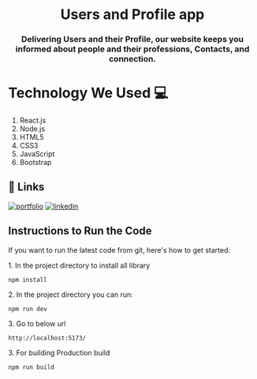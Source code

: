 
<h1 align="center" style="border-bottom: none;">Users and Profile app</h1>
<h3 align="center">Delivering Users and their Profile, our website keeps you informed about people and their professions, Contacts, and connection.</h3>

# Technology We Used :computer: 

1. React.js
2. Node.js
3. HTML5
4. CSS3
5. JavaScript
6. Bootstrap

## 🔗 Links
[![portfolio](https://img.shields.io/badge/my_portfolio-000?style=for-the-badge&logo=ko-fi&logoColor=white)](https://akashpawar43.netlify.app/)
[![linkedin](https://img.shields.io/badge/linkedin-0A66C2?style=for-the-badge&logo=linkedin&logoColor=white)](https://www.linkedin.com/in/akashpawar23/)


## Instructions to Run the Code 

If you want to run the latest code from git, here's how to get started:

<p>1. In the project directory to install all library</p>

```
npm install
```

<p>2. In the project directory you can run:</p>

```
npm run dev
```

<p>3. Go to below url</p>

```
http://localhost:5173/
```

<p>3. For building Production build</p>

```
npm run build
```
